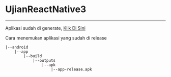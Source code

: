 # UjianReactNative3
---
Aplikasi sudah di generate, [Klik Di Sini](https://dev.to/zilurrane/generate-release-mode-apk-for-react-native-project-to-publish-on-playstore-5f78)


Cara menemukan aplikasi yang sudah di release


```
|--android
    |--app
        |--build
            |--outputs
                |--apk
                    |--app-release.apk
```

  
